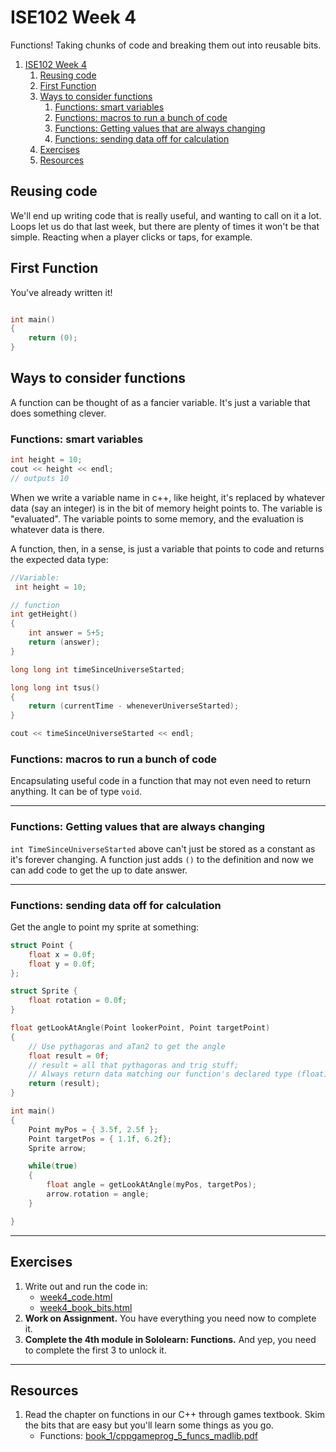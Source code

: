 
# ISE102 Week 4

Functions! Taking chunks of code and breaking them out into reusable bits.



<!-- @import "[TOC]" {cmd="toc" depthFrom=1 depthTo=6 orderedList=false} -->

<!-- code_chunk_output -->

1. [ISE102 Week 4](#ise102-week-4)
	1. [Reusing code](#reusing-code)
	2. [First Function](#first-function)
	3. [Ways to consider functions](#ways-to-consider-functions)
		1. [Functions: smart variables](#functions-smart-variables)
		2. [Functions: macros to run a bunch of code](#functions-macros-to-run-a-bunch-of-code)
		3. [Functions: Getting values that are always changing](#functions-getting-values-that-are-always-changing)
		4. [Functions: sending data off for calculation](#functions-sending-data-off-for-calculation)
	4. [Exercises](#exercises)
	5. [Resources](#resources)

<!-- /code_chunk_output -->


## Reusing code


We'll end up writing code that is really useful, and wanting to call on it a lot. Loops let us do that last week, but there are plenty of times it won't be that simple. Reacting when a player clicks or taps, for example.

## First Function

You've already written it!

```c++

int main()
{
	return (0);
}
```

## Ways to consider functions

A function can be thought of as a fancier variable. It's just a variable that does something clever.

### Functions: smart variables

```c++
int height = 10;
cout << height << endl;
// outputs 10
```
When we write a variable name in c++, like height, it's replaced by whatever data (say an integer) is in the bit of memory height points to. The variable is "evaluated". The variable points to some memory, and the evaluation is whatever data is there.

A function, then, in a sense, is just a variable that points to code and returns the expected data type:

```cpp
//Variable: 
 int height = 10;

// function
int getHeight()
{
	int answer = 5+5;
	return (answer);
}

long long int timeSinceUniverseStarted;

long long int tsus()
{
	return (currentTime - wheneverUniverseStarted);
}

cout << timeSinceUniverseStarted << endl;

```

### Functions: macros to run a bunch of code

Encapsulating useful code in a function that may not even need to return anything. It can be of type `void`.

___
### Functions: Getting values that are always changing

`int TimeSinceUniverseStarted` above can't just be stored as a constant as it's forever changing. A function just adds `()` to the definition and now we can add code to get the up to date answer.

___

### Functions: sending data off for calculation

Get the angle to point my sprite at something:

```c++
struct Point {
	float x = 0.0f;
	float y = 0.0f;
};

struct Sprite {
	float rotation = 0.0f;
}

float getLookAtAngle(Point lookerPoint, Point targetPoint)
{
	// Use pythagoras and aTan2 to get the angle
	float result = 0f;
	// result = all that pythagoras and trig stuff;
	// Always return data matching our function's declared type (float)
	return (result);
}

int main()
{
	Point myPos = { 3.5f, 2.5f };
	Point targetPos = { 1.1f, 6.2f}; 
	Sprite arrow;

	while(true)
	{
		float angle = getLookAtAngle(myPos, targetPos);
		arrow.rotation = angle;
	}

}

```
___

## Exercises

1. Write out and run the code in:
   * [week4_code.html](week4_code.html)
   * [week4_book_bits.html](week4_book_bits.html)
2. **Work on Assignment.** You have everything you need now to complete it.
3. **Complete the 4th module in Sololearn: Functions.** And yep, you need to complete the first 3 to unlock it.
   
___

## Resources

1. Read the chapter on functions in our C++ through games textbook. Skim the bits that are easy but you'll learn some things as you go.
   * Functions: [book_1/cppgameprog_5_funcs_madlib.pdf](book_1/cppgameprog_5_funcs_madlib.pdf)
 